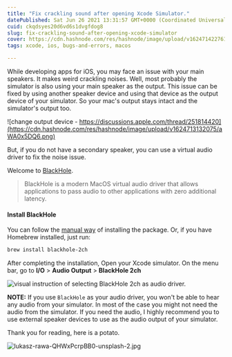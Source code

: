 ```yaml
---
title: "Fix crackling sound after opening Xcode Simulator."
datePublished: Sat Jun 26 2021 13:31:57 GMT+0000 (Coordinated Universal Time)
cuid: ckqdsyes20d6vd6s1dvgfdog8
slug: fix-crackling-sound-after-opening-xcode-simulator
cover: https://cdn.hashnode.com/res/hashnode/image/upload/v1624714227619/8KGcj2gAv.png
tags: xcode, ios, bugs-and-errors, macos

---
```


While developing apps for iOS, you may face an issue with your main speakers. It makes weird crackling noises. Well, most probably the simulator is also using your main speaker as the output. This issue can be fixed by using another speaker device and using that device as the output device of your simulator. So your mac's output stays intact and the simulator's output too.


![change output device - https://discussions.apple.com/thread/251814420](https://cdn.hashnode.com/res/hashnode/image/upload/v1624713132075/aWA0x5DQ6.png)

But, if you do not have a secondary speaker, you can use a virtual audio driver to fix the noise issue.


Welcome to  [BlackHole](https://github.com/ExistentialAudio/BlackHole).

> BlackHole is a modern MacOS virtual audio driver that allows applications to pass audio to other applications with zero additional latency.

#### Install BlackHole

You can follow the [manual way](https://github.com/ExistentialAudio/BlackHole#option-1-download-installer)  of installing the package.
Or, if you have Homebrew installed, just run: 

```sh
brew install blackhole-2ch
```

After completing the installation, Open your Xcode simulator. On the menu bar, go to **I/O** > **Audio Output** > **BlackHole 2ch**

![visual instruction of selecting BlackHole 2ch as audio driver.](https://cdn.hashnode.com/res/hashnode/image/upload/v1624713593881/lbgPPzSl9.png)

**NOTE:** If you use `BlackHole` as your audio driver, you won't be able to hear any audio from your simulator. In most of the case you might not need the audio from the simulator. If you need the audio, I highly recommend you to use external speaker devices to use as the audio output of your simulator.


Thank you for reading, here is a potato.

![lukasz-rawa-QHWxPcrpBB0-unsplash-2.jpg](https://cdn.hashnode.com/res/hashnode/image/upload/v1624714099010/XLwDAcKYJ.jpeg)
